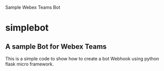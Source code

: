 Sample Webex Teams Bot
# simplebot
## A sample Bot for Webex Teams

This is a simple code to show how to create a bot Webhook using python flask micro framework.


